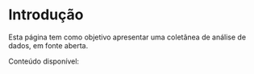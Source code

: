# Introdução

Esta página tem como objetivo apresentar uma coletânea de análise de dados, em fonte aberta.

Conteúdo disponível:


```{tableofcontents}
```
